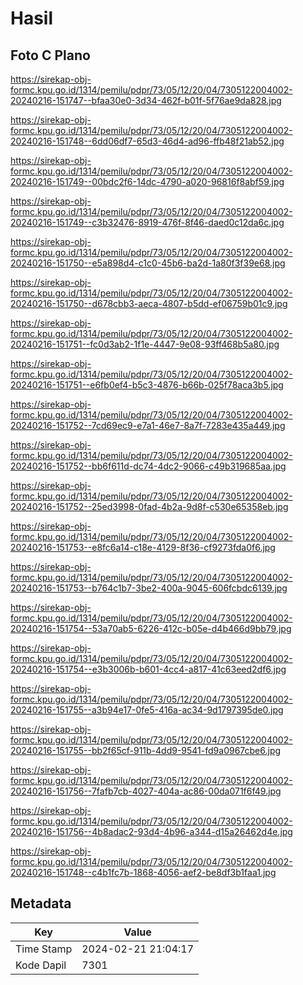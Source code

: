 # Hasil

## Foto C Plano

https://sirekap-obj-formc.kpu.go.id/1314/pemilu/pdpr/73/05/12/20/04/7305122004002-20240216-151747--bfaa30e0-3d34-462f-b01f-5f76ae9da828.jpg

https://sirekap-obj-formc.kpu.go.id/1314/pemilu/pdpr/73/05/12/20/04/7305122004002-20240216-151748--6dd06df7-65d3-46d4-ad96-ffb48f21ab52.jpg

https://sirekap-obj-formc.kpu.go.id/1314/pemilu/pdpr/73/05/12/20/04/7305122004002-20240216-151749--00bdc2f6-14dc-4790-a020-96816f8abf59.jpg

https://sirekap-obj-formc.kpu.go.id/1314/pemilu/pdpr/73/05/12/20/04/7305122004002-20240216-151749--c3b32476-8919-476f-8f46-daed0c12da6c.jpg

https://sirekap-obj-formc.kpu.go.id/1314/pemilu/pdpr/73/05/12/20/04/7305122004002-20240216-151750--e5a898d4-c1c0-45b6-ba2d-1a80f3f39e68.jpg

https://sirekap-obj-formc.kpu.go.id/1314/pemilu/pdpr/73/05/12/20/04/7305122004002-20240216-151750--d678cbb3-aeca-4807-b5dd-ef06759b01c9.jpg

https://sirekap-obj-formc.kpu.go.id/1314/pemilu/pdpr/73/05/12/20/04/7305122004002-20240216-151751--fc0d3ab2-1f1e-4447-9e08-93ff468b5a80.jpg

https://sirekap-obj-formc.kpu.go.id/1314/pemilu/pdpr/73/05/12/20/04/7305122004002-20240216-151751--e6fb0ef4-b5c3-4876-b66b-025f78aca3b5.jpg

https://sirekap-obj-formc.kpu.go.id/1314/pemilu/pdpr/73/05/12/20/04/7305122004002-20240216-151752--7cd69ec9-e7a1-46e7-8a7f-7283e435a449.jpg

https://sirekap-obj-formc.kpu.go.id/1314/pemilu/pdpr/73/05/12/20/04/7305122004002-20240216-151752--bb6f611d-dc74-4dc2-9066-c49b319685aa.jpg

https://sirekap-obj-formc.kpu.go.id/1314/pemilu/pdpr/73/05/12/20/04/7305122004002-20240216-151752--25ed3998-0fad-4b2a-9d8f-c530e65358eb.jpg

https://sirekap-obj-formc.kpu.go.id/1314/pemilu/pdpr/73/05/12/20/04/7305122004002-20240216-151753--e8fc6a14-c18e-4129-8f36-cf9273fda0f6.jpg

https://sirekap-obj-formc.kpu.go.id/1314/pemilu/pdpr/73/05/12/20/04/7305122004002-20240216-151753--b764c1b7-3be2-400a-9045-606fcbdc6139.jpg

https://sirekap-obj-formc.kpu.go.id/1314/pemilu/pdpr/73/05/12/20/04/7305122004002-20240216-151754--53a70ab5-6226-412c-b05e-d4b466d9bb79.jpg

https://sirekap-obj-formc.kpu.go.id/1314/pemilu/pdpr/73/05/12/20/04/7305122004002-20240216-151754--e3b3006b-b601-4cc4-a817-41c63eed2df6.jpg

https://sirekap-obj-formc.kpu.go.id/1314/pemilu/pdpr/73/05/12/20/04/7305122004002-20240216-151755--a3b94e17-0fe5-416a-ac34-9d1797395de0.jpg

https://sirekap-obj-formc.kpu.go.id/1314/pemilu/pdpr/73/05/12/20/04/7305122004002-20240216-151755--bb2f65cf-911b-4dd9-9541-fd9a0967cbe6.jpg

https://sirekap-obj-formc.kpu.go.id/1314/pemilu/pdpr/73/05/12/20/04/7305122004002-20240216-151756--7fafb7cb-4027-404a-ac86-00da071f6f49.jpg

https://sirekap-obj-formc.kpu.go.id/1314/pemilu/pdpr/73/05/12/20/04/7305122004002-20240216-151756--4b8adac2-93d4-4b96-a344-d15a26462d4e.jpg

https://sirekap-obj-formc.kpu.go.id/1314/pemilu/pdpr/73/05/12/20/04/7305122004002-20240216-151748--c4b1fc7b-1868-4056-aef2-be8df3b1faa1.jpg


## Metadata

| Key        | Value               |
| ---------- | ------------------- |
| Time Stamp | 2024-02-21 21:04:17 |
| Kode Dapil | 7301                |



